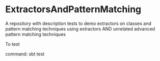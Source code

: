 # ExtractorsAndPatternMatching
A repository with description tests to demo extractors on classes and pattern matching techniques using extractors AND unrelated advanced pattern matching techniques

To test

command:
sbt test
